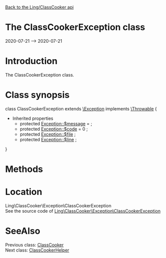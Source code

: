 [Back to the Ling/ClassCooker api](https://github.com/lingtalfi/ClassCooker/blob/master/doc/api/Ling/ClassCooker.md)



The ClassCookerException class
================
2020-07-21 --> 2020-07-21






Introduction
============

The ClassCookerException class.



Class synopsis
==============


class <span class="pl-k">ClassCookerException</span> extends [\Exception](http://php.net/manual/en/class.exception.php) implements [\Throwable](http://php.net/manual/en/class.throwable.php) {

- Inherited properties
    - protected  [Exception::$message](#property-message) =  ;
    - protected  [Exception::$code](#property-code) = 0 ;
    - protected  [Exception::$file](#property-file) ;
    - protected  [Exception::$line](#property-line) ;

}






Methods
==============






Location
=============
Ling\ClassCooker\Exception\ClassCookerException<br>
See the source code of [Ling\ClassCooker\Exception\ClassCookerException](https://github.com/lingtalfi/ClassCooker/blob/master/Exception/ClassCookerException.php)



SeeAlso
==============
Previous class: [ClassCooker](https://github.com/lingtalfi/ClassCooker/blob/master/doc/api/Ling/ClassCooker/ClassCooker.md)<br>Next class: [ClassCookerHelper](https://github.com/lingtalfi/ClassCooker/blob/master/doc/api/Ling/ClassCooker/Helper/ClassCookerHelper.md)<br>
